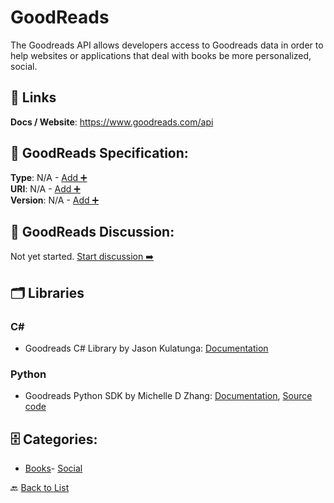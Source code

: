# GoodReads

The Goodreads API allows developers access to Goodreads data in order to help websites or applications that deal with books be more personalized, social.

##  🔗 Links
**Docs / Website**: https://www.goodreads.com/api

## 🧬 GoodReads Specification:
**Type**: N/A - [Add ➕](https://github.com/apis-list/apis-list/edit/main/apis/goodreads/goodreads.yaml)  
**URI**: N/A - [Add ➕](https://github.com/apis-list/apis-list/edit/main/apis/goodreads/goodreads.yaml)  
**Version**: N/A - [Add ➕](https://github.com/apis-list/apis-list/edit/main/apis/goodreads/goodreads.yaml)

## 💬 GoodReads Discussion:
Not yet started. [Start discussion ➡️](https://github.com/apis-list/apis-list/discussions/new)

## 🗂️ Libraries
### C#
- Goodreads C# Library by Jason Kulatunga: [Documentation](https://github.com/AnalogJ/GoodReadsSharp)
### Python
- Goodreads Python SDK by Michelle D Zhang: [Documentation](https://pypi.python.org/pypi/goodreads-api-client/0.1.0.dev2), [Source code](https://github.com/mdzhang/goodreads-api-client-python)


## 🗄️ Categories:
- [Books](https://github.com/apis-list/apis-list#books-)- [Social](https://github.com/apis-list/apis-list#social-)

🔙  [Back to List](https://github.com/apis-list/apis-list)
